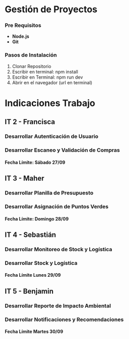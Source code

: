 # Gestión de Proyectos

### Pre Requisitos
- **Node.js**
- **Git**

### Pasos de Instalación
1. Clonar Repositorio
2. Escribir en terminal: npm install 
3. Escribir en Terminal: npm run dev
4. Abrir en el navegador (url en terminal)


# Indicaciones Trabajo

## IT 2 - Francisca
### Desarrollar Autenticación de Usuario
### Desarrollar Escaneo y Validación de Compras
#### Fecha Límite: Sábado 27/09

## IT 3 - Maher
### Desarrollar Planilla de Presupuesto
### Desarrollar Asignación de Puntos Verdes
#### Fecha Límite: Domingo 28/09

## IT 4 - Sebastián
### Desarrollar Monitoreo de Stock y Logística
### Desarrollar Stock y Logística
#### Fecha Límite Lunes 29/09

## IT 5 - Benjamin
### Desarrollar Reporte de Impacto Ambiental
### Desarrollar Notificaciones y Recomendaciones
#### Fecha Límite Martes 30/09
